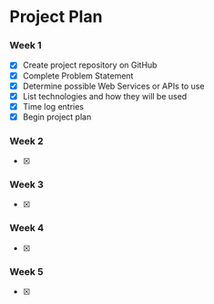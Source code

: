 # Project Plan

### Week 1
- [X] Create project repository on GitHub
- [X] Complete Problem Statement
- [X] Determine possible Web Services or APIs to use
- [X] List technologies and how they will be used
- [X] Time log entries
- [X] Begin project plan

### Week 2
- [X] 

### Week 3
- [X] 

### Week 4
- [X] 

### Week 5
- [X] 
